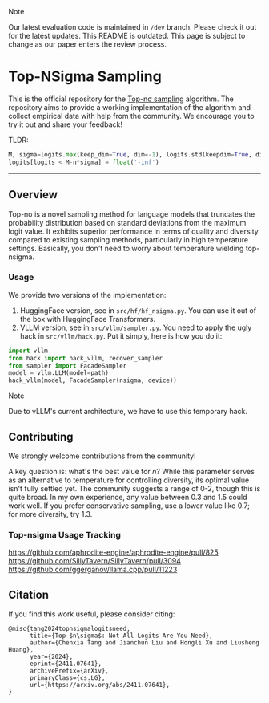 > [!NOTE]
> Our latest evaluation code is maintained in `/dev` branch. Please check it out for the latest updates. This README is outdated.
> This page is subject to change as our paper enters the review process.

# Top-NSigma Sampling

This is the official repository for the [Top-nσ sampling](https://arxiv.org/pdf/2411.07641) algorithm. The repository aims to provide a working implementation of the algorithm and collect empirical data with help from the community. We encourage you to try it out and share your feedback!

TLDR:

```python
M, sigma=logits.max(keep_dim=True, dim=-1), logits.std(keepdim=True, dim=-1)
logits[logits < M-n*sigma] = float('-inf')
```

---

## Overview

Top-nσ is a novel sampling method for language models that truncates the probability distribution based on standard deviations from the maximum logit value. It exhibits superior performance in terms of quality and diversity compared to existing sampling methods, particularly in high temperature settings. Basically, you don't need to worry about temperature wielding top-nsigma.

### Usage

We provide two versions of the implementation:

1. HuggingFace version, see in `src/hf/hf_nsigma.py`. You can use it out of the box with HuggingFace Transformers.
2. VLLM version, see in `src/vllm/sampler.py`. You need to apply the ugly hack in `src/vllm/hack.py`. Put it simply, here is how you do it:

```python
import vllm
from hack import hack_vllm, recover_sampler
from sampler import FacadeSampler
model = vllm.LLM(model=path)
hack_vllm(model, FacadeSampler(nsigma, device))
```

> [!NOTE] 
> Due to vLLM's current architecture, we have to use this temporary hack.


## Contributing

We strongly welcome contributions from the community! 

A key question is: what's the best value for $n$? While this parameter serves as an alternative to temperature for controlling diversity, its optimal value isn't fully settled yet. The community suggests a range of 0-2, though this is quite broad. In my own experience, any value between 0.3 and 1.5 could work well. If you prefer conservative sampling, use a lower value like 0.7; for more diversity, try 1.3.

### Top-nsigma Usage Tracking

https://github.com/aphrodite-engine/aphrodite-engine/pull/825
https://github.com/SillyTavern/SillyTavern/pull/3094
https://github.com/ggerganov/llama.cpp/pull/11223

## Citation

If you find this work useful, please consider citing:

```
@misc{tang2024topnsigmalogitsneed,
      title={Top-$n\sigma$: Not All Logits Are You Need}, 
      author={Chenxia Tang and Jianchun Liu and Hongli Xu and Liusheng Huang},
      year={2024},
      eprint={2411.07641},
      archivePrefix={arXiv},
      primaryClass={cs.LG},
      url={https://arxiv.org/abs/2411.07641}, 
}
```
